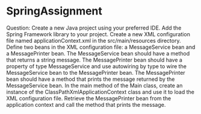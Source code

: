 # SpringAssignment

Question:
Create a new Java project using your preferred IDE.
Add the Spring Framework library to your project.
Create a new XML configuration file named applicationContext.xml in the src/main/resources directory.
Define two beans in the XML configuration file: a MessageService bean and a MessagePrinter bean.
The MessageService bean should have a method that returns a string message.
The MessagePrinter bean should have a property of type MessageService and use autowiring by type to wire the MessageService bean to the MessagePrinter bean.
The MessagePrinter bean should have a method that prints the message returned by the MessageService bean.
In the main method of the Main class, create an instance of the ClassPathXmlApplicationContext class and use it to load the XML configuration file.
Retrieve the MessagePrinter bean from the application context and call the method that prints the message.
